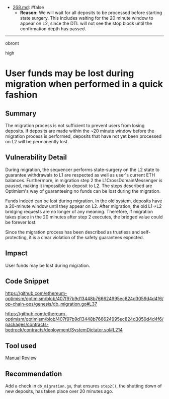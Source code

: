 
- [268.md](processed/false/migration/268.md): #false
  - **Reason:** We will wait for all deposits to be processed before starting state surgery. This includes waiting for the 20 minute window to appear on L2, since the DTL will not see the stop block until the confirmation depth has passed.

---

obront

high

# User funds may be lost during migration when performed in a quick fashion

## Summary

The migration process is not sufficient to prevent users from losing deposits. If deposits are made within the ~20 minute window before the migration process is performed, deposits that have not yet been processed on L2 will be permanently lost.

## Vulnerability Detail

During migration, the sequencer performs state-surgery on the L2 state to guarantee withdrawals to L1 are respected as well as user's current ETH balances. Furthermore, in migration step 2 the L1CrossDomainMessenger is paused, making it impossible to deposit to L2. The steps described are Optimism's way of guaranteeing no funds can be lost during the migration.

Funds indeed can be lost during migration. In the old system, deposits have a 20-minute window until they appear on L2. After migration, the old L1->L2 bridging requests are no longer of any meaning. Therefore, if migration takes place in the 20 minutes after step 2 executes, the bridged value could be forever lost.

Since the migration process has been described as trustless and self-protecting, it is a clear violation of the safety guarantees expected.

## Impact

User funds may be lost during migration.

## Code Snippet

https://github.com/ethereum-optimism/optimism/blob/407f97b9d13448b766624995ec824d3059d4d4f6/op-chain-ops/genesis/db_migration.go#L37

https://github.com/ethereum-optimism/optimism/blob/407f97b9d13448b766624995ec824d3059d4d4f6/packages/contracts-bedrock/contracts/deployment/SystemDictator.sol#L214

## Tool used

Manual Review

## Recommendation

Add a check in `db_migration.go`, that ensures `step2()`, the shutting down of new deposits, has taken place over 20 minutes ago.